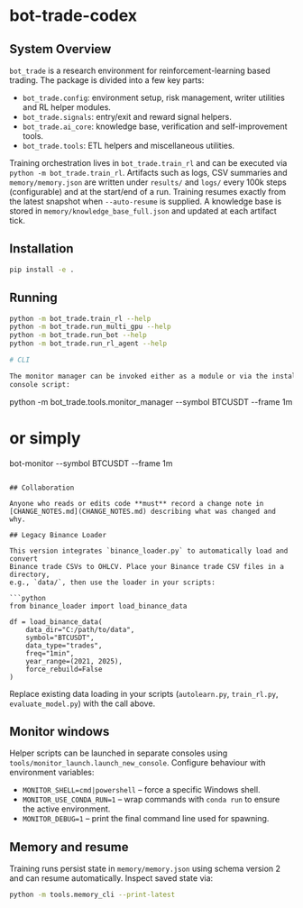 # bot-trade-codex

## System Overview
`bot_trade` is a research environment for reinforcement-learning based trading.
The package is divided into a few key parts:

- `bot_trade.config`: environment setup, risk management, writer utilities and
  RL helper modules.
- `bot_trade.signals`: entry/exit and reward signal helpers.
- `bot_trade.ai_core`: knowledge base, verification and self-improvement tools.
- `bot_trade.tools`: ETL helpers and miscellaneous utilities.

Training orchestration lives in `bot_trade.train_rl` and can be executed via
`python -m bot_trade.train_rl`. Artifacts such as logs, CSV summaries and
`memory/memory.json` are written under `results/` and `logs/` every 100k steps
(configurable) and at the start/end of a run. Training resumes exactly from the
latest snapshot when `--auto-resume` is supplied. A knowledge base is stored in
`memory/knowledge_base_full.json` and updated at each artifact tick.

## Installation

```bash
pip install -e .
```

## Running

```bash
python -m bot_trade.train_rl --help
python -m bot_trade.run_multi_gpu --help
python -m bot_trade.run_bot --help
python -m bot_trade.run_rl_agent --help

# CLI

The monitor manager can be invoked either as a module or via the installed
console script:

```
python -m bot_trade.tools.monitor_manager --symbol BTCUSDT --frame 1m
# or simply
bot-monitor --symbol BTCUSDT --frame 1m
```

## Collaboration

Anyone who reads or edits code **must** record a change note in
[CHANGE_NOTES.md](CHANGE_NOTES.md) describing what was changed and why.

## Legacy Binance Loader

This version integrates `binance_loader.py` to automatically load and convert
Binance trade CSVs to OHLCV. Place your Binance trade CSV files in a directory,
e.g., `data/`, then use the loader in your scripts:

```python
from binance_loader import load_binance_data

df = load_binance_data(
    data_dir="C:/path/to/data",
    symbol="BTCUSDT",
    data_type="trades",
    freq="1min",
    year_range=(2021, 2025),
    force_rebuild=False
)
```

Replace existing data loading in your scripts (`autolearn.py`, `train_rl.py`,
`evaluate_model.py`) with the call above.

## Monitor windows

Helper scripts can be launched in separate consoles using
`tools/monitor_launch.launch_new_console`. Configure behaviour with environment
variables:

- `MONITOR_SHELL=cmd|powershell` – force a specific Windows shell.
- `MONITOR_USE_CONDA_RUN=1` – wrap commands with `conda run` to ensure the
  active environment.
- `MONITOR_DEBUG=1` – print the final command line used for spawning.

## Memory and resume

Training runs persist state in `memory/memory.json` using schema version 2 and
can resume automatically. Inspect saved state via:

```bash
python -m tools.memory_cli --print-latest
```

